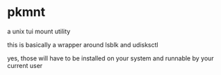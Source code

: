 # pkmnt

a unix tui mount utility

this is basically a wrapper around lsblk and udisksctl

yes, those will have to be installed on your system and runnable by your current user

